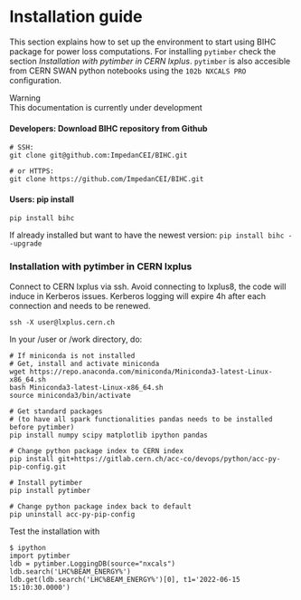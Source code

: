 # Installation guide

This section explains how to set up the environment to start using BIHC package for power loss computations. For installing `pytimber` check the section *Installation with pytimber in CERN lxplus*. `pytimber` is also accesible from CERN SWAN python notebooks using the `102b NXCALS PRO` configuration.

<div class="warning">
<div class="admonition-title">
Warning
</div>
This documentation is currently under development
</div>

#### Developers: Download BIHC repository from Github
```
# SSH:
git clone git@github.com:ImpedanCEI/BIHC.git

# or HTTPS:
git clone https://github.com/ImpedanCEI/BIHC.git
```

#### Users: pip install 
```
pip install bihc
```
If already installed but want to have the newest version: `pip install bihc --upgrade`

### Installation with pytimber in CERN lxplus

Connect to CERN lxplus via ssh. Avoid connecting to lxplus8, the code will induce in Kerberos issues. Kerberos logging will expire 4h after each connection and needs to be renewed.
```
ssh -X user@lxplus.cern.ch
```
In your /user or /work directory, do:
```
# If miniconda is not installed
# Get, install and activate miniconda
wget https://repo.anaconda.com/miniconda/Miniconda3-latest-Linux-x86_64.sh
bash Miniconda3-latest-Linux-x86_64.sh 
source miniconda3/bin/activate

# Get standard packages 
# (to have all spark functionalities pandas needs to be installed before pytimber)
pip install numpy scipy matplotlib ipython pandas

# Change python package index to CERN index
pip install git+https://gitlab.cern.ch/acc-co/devops/python/acc-py-pip-config.git

# Install pytimber
pip install pytimber

# Change python package index back to default
pip uninstall acc-py-pip-config
```
Test the installation with 
```
$ ipython
import pytimber
ldb = pytimber.LoggingDB(source="nxcals") 
ldb.search('LHC%BEAM_ENERGY%')
ldb.get(ldb.search('LHC%BEAM_ENERGY%')[0], t1='2022-06-15 15:10:30.0000')
```



